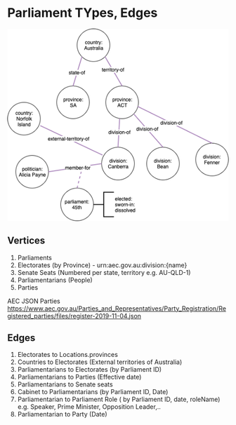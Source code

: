# Parliament TYpes, Edges

	
![parliament-datatypes](../../../../docs/graph-parliaments.png)

## Vertices

1. Parliaments
2. Electorates (by Province) - urn:aec.gov.au:division:{name}
3. Senate Seats (Numbered per state, territory e.g. AU-QLD-1)
4. Parliamentarians (People)
5. Parties

AEC JSON Parties
https://www.aec.gov.au/Parties_and_Representatives/Party_Registration/Registered_parties/files/register-2019-11-04.json

## Edges

1. Electorates to Locations.provinces
2. Countries to Electorates (External territories of Australia)
3. Parliamentarians to Electorates (by Parliament ID)
4. Parliamentarians to Parties (Effective date)
5. Parliamentarians to Senate seats
6. Cabinet to Parliamentarians (by Parliament ID, Date)
7. Parliamentarian to Parliament Role ( by Parliament ID, date, roleName) e.g. Speaker, Prime Minister, Opposition Leader,..
8. Parliamentarian to Party (Date)

